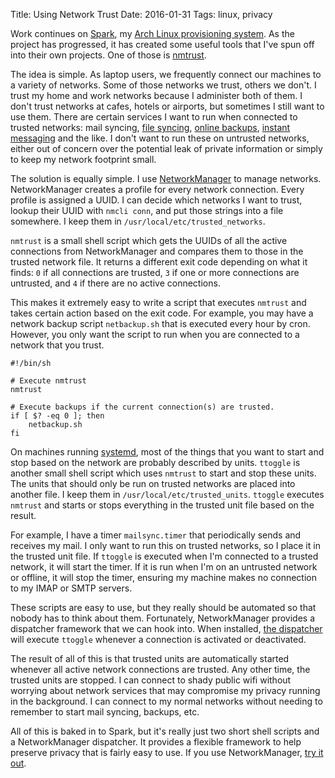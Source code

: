 Title: Using Network Trust
Date: 2016-01-31
Tags: linux, privacy

Work continues on [Spark](https://github.com/pigmonkey/spark), my [Arch Linux provisioning system](/2015/12/spark/). As the project has progressed, it has created some useful tools that I've spun off into their own projects. One of those is [nmtrust](https://github.com/pigmonkey/nmtrust).

The idea is simple. As laptop users, we frequently connect our machines to a variety of networks. Some of those networks we trust, others we don't. I trust my home and work networks because I administer both of them. I don't trust networks at cafes, hotels or airports, but sometimes I still want to use them. There are certain services I want to run when connected to trusted networks: mail syncing, [file syncing](https://git-annex.branchable.com/), [online backups](https://www.tarsnap.com/), [instant messaging](https://www.bitlbee.org/) and the like. I don't want to run these on untrusted networks, either out of concern over the potential leak of private information or simply to keep my network footprint small.

The solution is equally simple. I use [NetworkManager](https://wiki.gnome.org/Projects/NetworkManager) to manage networks. NetworkManager creates a profile for every network connection. Every profile is assigned a UUID. I can decide which networks I want to trust, lookup their UUID with `nmcli conn`, and put those strings into a file somewhere. I keep them in `/usr/local/etc/trusted_networks`.

`nmtrust` is a small shell script which gets the UUIDs of all the active connections from NetworkManager and compares them to those in the trusted network file. It returns a different exit code depending on what it finds: `0` if all connections are trusted, `3` if one or more connections are untrusted, and `4` if there are no active connections.

This makes it extremely easy to write a script that executes `nmtrust` and takes certain action based on the exit code. For example, you may have a network backup script `netbackup.sh` that is executed every hour by cron. However, you only want the script to run when you are connected to a network that you trust.

    #!/bin/sh

    # Execute nmtrust
    nmtrust

    # Execute backups if the current connection(s) are trusted.
    if [ $? -eq 0 ]; then
        netbackup.sh
    fi

On machines running [systemd](https://wiki.freedesktop.org/www/Software/systemd/), most of the things that you want to start and stop based on the network are probably described by units. `ttoggle` is another small shell script which uses `nmtrust` to start and stop these units. The units that should only be run on trusted networks are placed into another file. I keep them in `/usr/local/etc/trusted_units`. `ttoggle` executes `nmtrust` and starts or stops everything in the trusted unit file based on the result.

For example, I have a timer `mailsync.timer` that periodically sends and receives my mail. I only want to run this on trusted networks, so I place it in the trusted unit file. If `ttoggle` is executed when I'm connected to a trusted network, it will start the timer. If it is run when I'm on an untrusted network or offline, it will stop the timer, ensuring my machine makes no connection to my IMAP or SMTP servers.

These scripts are easy to use, but they really should be automated so that nobody has to think about them. Fortunately, NetworkManager provides a dispatcher framework that we can hook into. When installed, [the dispatcher](https://github.com/pigmonkey/nmtrust/blob/master/dispatcher/10trust) will execute `ttoggle` whenever a connection is activated or deactivated.

The result of all of this is that trusted units are automatically started whenever all active network connections are trusted. Any other time, the trusted units are stopped. I can connect to shady public wifi without worrying about network services that may compromise my privacy running in the background. I can connect to my normal networks without needing to remember to start mail syncing, backups, etc.

All of this is baked in to Spark, but it's really just two short shell scripts and a NetworkManager dispatcher. It provides a flexible framework to help preserve privacy that is fairly easy to use. If you use NetworkManager, [try it out](https://github.com/pigmonkey/nmtrust).
